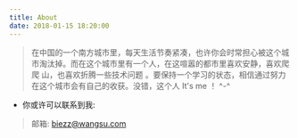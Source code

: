```yaml
---
title: About
date: 2018-01-15 18:20:00
---  
```

  
>  在中国的一个南方城市里，每天生活节奏紧凑，也许你会时常担心被这个城市淘汰掉。而在这个城市里有一个人，在这喧嚣的都市里喜欢安静，喜欢爬爬
山，也喜欢折腾一些技术问题 。要保持一个学习的状态，相信通过努力在这个城市会有自己的收获。没错，这个人 It's me ！ ^-^

* 你或许可以联系到我:

> <i class="fa  fa-user"></i> 邮箱: [biezz@wangsu.com](mailto:biezz@wangsu.com)
